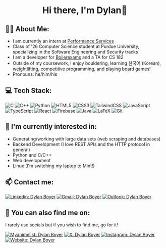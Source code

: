 <h1 align="center">Hi there, I'm Dylan👋</h1>

## 🙋‍♂️ About Me:
- I am currently an intern at [Performance Services](https://www.performanceservices.com/)
- Class of '26 Computer Science student at Purdue University, specializing in the Software Engineering and Security tracks
- I am a developer for [Boilerexams](https://www.boilerexams.com) and a TA for CS 182
- Outside of my coursework, I enjoy bouldering, learning 한국어 (Korean), weightlifting, competitive programming, and playing board games!
- Pronouns: he/him/his

## 💻 Tech Stack:
![C](https://img.shields.io/badge/c-%2300599C.svg?style=for-the-badge&logo=c&logoColor=white)
![C++](https://img.shields.io/badge/c++-%2300599C.svg?style=for-the-badge&logo=c%2B%2B&logoColor=white)
![Python](https://img.shields.io/badge/python-3670A0?style=for-the-badge&logo=python&logoColor=ffdd54)
![HTML5](https://img.shields.io/badge/html5-%23E34F26.svg?style=for-the-badge&logo=html5&logoColor=white)
![CSS3](https://img.shields.io/badge/css3-%231572B6.svg?style=for-the-badge&logo=css3&logoColor=white)
![TailwindCSS](https://img.shields.io/badge/tailwindcss-%2338B2AC.svg?style=for-the-badge&logo=tailwind-css&logoColor=white) 
![JavaScript](https://img.shields.io/badge/javascript-%23323330.svg?style=for-the-badge&logo=javascript&logoColor=%23F7DF1E)
![TypeScript](https://img.shields.io/badge/typescript-%23007ACC.svg?style=for-the-badge&logo=typescript&logoColor=white)
![React](https://img.shields.io/badge/react-%2320232a.svg?style=for-the-badge&logo=react&logoColor=%2361DAFB)
![Firebase](https://img.shields.io/badge/firebase-a08021?style=for-the-badge&logo=firebase&logoColor=ffcd34)
![Java](https://img.shields.io/badge/java-%23ED8B00.svg?style=for-the-badge&logo=openjdk&logoColor=white)
![LaTeX](https://img.shields.io/badge/latex-%23008080.svg?style=for-the-badge&logo=latex&logoColor=white)
![Git](https://img.shields.io/badge/git-%23F05033.svg?style=for-the-badge&logo=git&logoColor=white)


## 🔨 I'm currently interested in:
  - Generating/working with large data sets (web scraping and databases)
  - Backend Development (I love REST APIs and the HTTP protocol in general)
  - Python and C/C++
  - Web development
  - Linux (I'm switching my laptop to Mint!)

## 📫 Contact me: 
[![Linkedin: Dylan Boyer](https://img.shields.io/badge/LinkedIn-0077B5?style=for-the-badge&logo=linkedin&logoColor=white)](https://www.linkedin.com/in/dylanrboyer)
[![Gmail: Dylan Boyer](https://img.shields.io/badge/Gmail-D14836?style=for-the-badge&logo=gmail&logoColor=white)](https://mail.google.com/mail/?view=cm&to=dylanrboyer@gmail.com)
[![Outlook: Dylan Boyer](https://img.shields.io/badge/Microsoft_Outlook-0078D4?style=for-the-badge&logo=microsoft-outlook&logoColor=white)](mailto:boyer51@purdue.edu)

## 🔎 You can also find me on:
I rarely use socials but if you wish to find me, go for it!

[![Myanimelist: Dylan Boyer](https://img.shields.io/badge/MyAnimeList-2E51A2?style=for-the-badge&logo=MyAnimeList&logoColor=white
)](https://myanimelist.net/profile/dylan5160)
[![X: Dylan Boyer](https://img.shields.io/badge/X-000000?style=for-the-badge&logo=x&logoColor=white)](https://x.com/dylan5160)
[![Instagram: Dylan Boyer](https://img.shields.io/badge/Instagram-E4405F?style=for-the-badge&logo=instagram&logoColor=white)](https://www.instagram.com/dylanboyer_/)
[![Website: Dylan Boyer](https://img.shields.io/badge/website-000000?style=for-the-badge&logo=About.me&logoColor=white)](https://www.dylanboyer.dev/)

